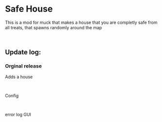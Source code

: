 <h1>Safe House</h1>
<p>This is a mod for muck that makes a house that you are completly safe from all treats, that spawns randomly around the map</p><br>
<h2>Update log:</h2>
<h3>Orginal release</h3>
<p>Adds a house</p><br>
<p>Config</p><br>
<p>error log GUI</p><br>
